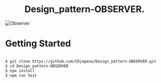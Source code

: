 <p align="center"><h1 align="center">
Design_pattern-OBSERVER.
</h1>

![Observer](https://user-images.githubusercontent.com/43074465/125525494-956e1a5e-e24a-40a9-beef-a9e3f2ea29ae.jpg)

# Getting Started
```bash

$ git clone https://github.com/CDjepeno/Design_pattern-OBSERVER.git
$ cd Design_pattern-OBSERVER
$ npm install
$ npm run test 

```

